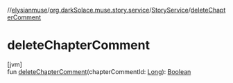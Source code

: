 //[elysianmuse](../../../index.md)/[org.darkSolace.muse.story.service](../index.md)/[StoryService](index.md)/[deleteChapterComment](delete-chapter-comment.md)

# deleteChapterComment

[jvm]\
fun [deleteChapterComment](delete-chapter-comment.md)(chapterCommentId: [Long](https://kotlinlang.org/api/latest/jvm/stdlib/kotlin/-long/index.html)): [Boolean](https://kotlinlang.org/api/latest/jvm/stdlib/kotlin/-boolean/index.html)
